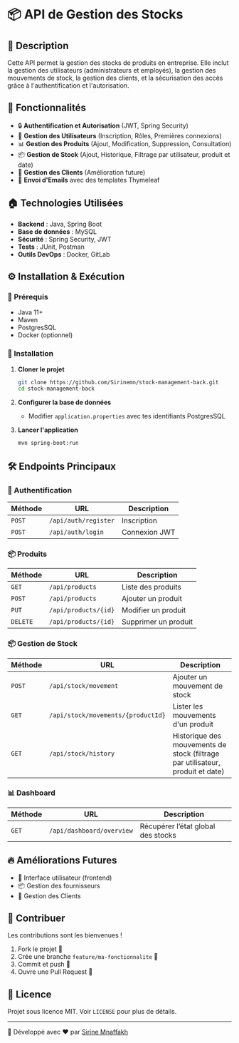# 📦 API de Gestion des Stocks

## 📌 Description
Cette API permet la gestion des stocks de produits en entreprise. Elle inclut la gestion des utilisateurs (administrateurs et employés), la gestion des mouvements de stock, la gestion des clients, et la sécurisation des accès grâce à l'authentification et l'autorisation.

## 🚀 Fonctionnalités
- 🔒 **Authentification et Autorisation** (JWT, Spring Security)
- 👤 **Gestion des Utilisateurs** (Inscription, Rôles, Premières connexions)
- 📊 **Gestion des Produits** (Ajout, Modification, Suppression, Consultation)
- 📦 **Gestion de Stock** (Ajout, Historique, Filtrage par utilisateur, produit et date)
- 🏢 **Gestion des Clients** (Amélioration future)
- 📩 **Envoi d'Emails** avec des templates Thymeleaf

## 🏠 Technologies Utilisées
- **Backend** : Java, Spring Boot
- **Base de données** : MySQL
- **Sécurité** : Spring Security, JWT
- **Tests** : JUnit, Postman
- **Outils DevOps** : Docker, GitLab

## ⚙️ Installation & Exécution
### 📅 Prérequis
- Java 11+
- Maven
- PostgresSQL
- Docker (optionnel)

### 🔧 Installation
1. **Cloner le projet**
   ```bash
   git clone https://github.com/Sirinemn/stock-management-back.git
   cd stock-management-back
   ```
2. **Configurer la base de données**
   - Modifier `application.properties` avec tes identifiants PostgresSQL

3. **Lancer l'application**
   ```bash
   mvn spring-boot:run
   ```


## 🛠️ Endpoints Principaux
### 🔑 Authentification
| Méthode | URL                   | Description          |
|---------|------------------------|----------------------|
| `POST`  | `/api/auth/register`   | Inscription         |
| `POST`  | `/api/auth/login`      | Connexion JWT      |

### 📦 Produits
| Méthode | URL                    | Description                |
|---------|-------------------------|----------------------------|
| `GET`   | `/api/products`         | Liste des produits        |
| `POST`  | `/api/products`         | Ajouter un produit        |
| `PUT`   | `/api/products/{id}`    | Modifier un produit       |
| `DELETE`| `/api/products/{id}`    | Supprimer un produit      |

### 📦 Gestion de Stock
| Méthode | URL                          | Description                     |
|---------|-------------------------------|---------------------------------|
| `POST`  | `/api/stock/movement`         | Ajouter un mouvement de stock  |
| `GET`   | `/api/stock/movements/{productId}` | Lister les mouvements d'un produit |
| `GET`   | `/api/stock/history`         | Historique des mouvements de stock (filtrage par utilisateur, produit et date) |
### 📊 Dashboard
| Méthode | URL                       | Description                     |
|---------|---------------------------|---------------------------------|
| `GET`   | `/api/dashboard/overview` |Récupérer l’état global des stocks|

## 🔥 Améliorations Futures
- 📱 Interface utilisateur (frontend)
- 📦 Gestion des fournisseurs
- 🏢 Gestion des Clients

## 🤝 Contribuer
Les contributions sont les bienvenues !
1. Fork le projet 🍔️
2. Crée une branche `feature/ma-fonctionnalite` 🌱
3. Commit et push 🚀
4. Ouvre une Pull Request 📩

## 📄 Licence
Projet sous licence MIT. Voir `LICENSE` pour plus de détails.

---
🚀 Développé avec ❤️ par [Sirine Mnaffakh](https://github.com/Sirinemn)

